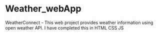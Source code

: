 # Weather_webApp
WeatherConnect - This web project provides weather information using open weather API. I have completed this in HTML CSS JS
